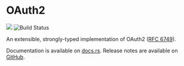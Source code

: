 # OAuth2

<a href="https://crates.io/crates/oauth2"><img src="https://img.shields.io/crates/v/oauth2.svg"></a>
![Build Status](https://github.com/ramosbugs/oauth2-rs/actions/workflows/main.yml/badge.svg)

An extensible, strongly-typed implementation of OAuth2
([RFC 6749](https://tools.ietf.org/html/rfc6749)).

Documentation is available on [docs.rs](https://docs.rs/oauth2). Release notes are available on [GitHub](https://github.com/ramosbugs/oauth2-rs/releases).
